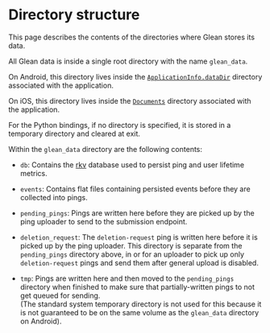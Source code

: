 # Directory structure

This page describes the contents of the directories where Glean stores its data.

All Glean data is inside a single root directory with the name `glean_data`.

On Android, this directory lives inside the [`ApplicationInfo.dataDir`](https://developer.android.com/reference/android/content/pm/ApplicationInfo.html#dataDir) directory associated with the application.

On iOS, this directory lives inside the [`Documents`](https://developer.apple.com/library/archive/documentation/FileManagement/Conceptual/FileSystemProgrammingGuide/FileSystemOverview/FileSystemOverview.html) directory associated with the application.

For the Python bindings, if no directory is specified, it is stored in a temporary directory and cleared at exit.

Within the `glean_data` directory are the following contents:

- `db`: Contains the [rkv](https://github.com/mozilla/rkv) database used to persist ping and user lifetime metrics.

- `events`: Contains flat files containing persisted events before they are collected into pings.

- `pending_pings`: Pings are written here before they are picked up by the ping uploader to send to the submission endpoint.

- `deletion_request`: The `deletion-request` ping is written here before it is picked up by the ping uploader. This directory is separate from the `pending_pings` directory above, in or for an uploader to pick up only `deletion-request` pings and send them after general upload is disabled.

- `tmp`: Pings are written here and then moved to the `pending_pings` directory when finished to make sure that partially-written pings to not get queued for sending.  
  (The standard system temporary directory is not used for this because it is not guaranteed to be on the same volume as the `glean_data` directory on Android).
